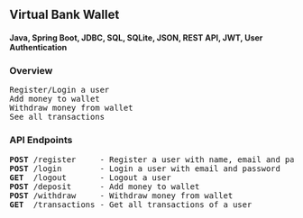 ## Virtual Bank Wallet

#### Java, Spring Boot, JDBC, SQL, SQLite, JSON, REST API, JWT, User Authentication

### Overview

<pre>
Register/Login a user
Add money to wallet
Withdraw money from wallet
See all transactions
</pre>

### API Endpoints

<pre>
<b>POST</b> /register     - Register a user with name, email and password
<b>POST</b> /login        - Login a user with email and password
<b>GET</b>  /logout       - Logout a user
<b>POST</b> /deposit      - Add money to wallet
<b>POST</b> /withdraw     - Withdraw money from wallet
<b>GET</b>  /transactions - Get all transactions of a user
</pre>